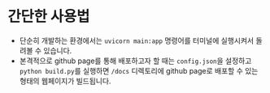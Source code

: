 # 간단한 사용법

* 단순히 개발하는 환경에서는 `uvicorn main:app` 명령어를 터미널에 실행시켜서 돌려볼 수 있습니다.
* 본격적으로 github page를 통해 배포하고자 할 때는 `config.json`을 설정하고 `python build.py`를 실행하면 `/docs` 디렉토리에 github page로 배포할 수 있는 형태의 웹페이지가 빌드됩니다.

